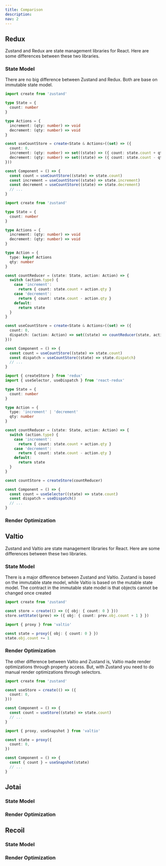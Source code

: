 ```yaml
---
title: Comparison
description:
nav: 2
---
```


## Redux

Zustand and Redux are state management libraries for React. Here are some
differences between these two libraries.

### State Model

There are no big difference between Zustand and Redux. Both are base on
immutable state model.

```ts
import create from 'zustand'

type State = {
  count: number
}

type Actions = {
  increment: (qty: number) => void
  decrement: (qty: number) => void
}

const useCountStore = create<State & Actions>((set) => ({
  count: 0,
  increment: (qty: number) => set((state) => ({ count: state.count + qty })),
  decrement: (qty: number) => set((state) => ({ count: state.count - qty })),
}))

const Component = () => {
  const count = useCountStore((state) => state.count)
  const increment = useCountStore((state) => state.increment)
  const decrement = useCountStore((state) => state.decrement)
  // ...
}
```

```ts
import create from 'zustand'

type State = {
  count: number
}

type Actions = {
  increment: (qty: number) => void
  decrement: (qty: number) => void
}

type Action = {
  type: keyof Actions
  qty: number
}

const countReducer = (state: State, action: Action) => {
  switch (action.type) {
    case 'increment':
      return { count: state.count + action.qty }
    case 'decrement':
      return { count: state.count - action.qty }
    default:
      return state
  }
}

const useCountStore = create<State & Actions>((set) => ({
  count: 0,
  dispatch: (action: Action) => set((state) => countReducer(state, action)),
}))

const Component = () => {
  const count = useCountStore((state) => state.count)
  const dispatch = useCountStore((state) => state.dispatch)
  // ...
}
```

```ts
import { createStore } from 'redux'
import { useSelector, useDispatch } from 'react-redux'

type State = {
  count: number
}

type Action = {
  type: 'increment' | 'decrement'
  qty: number
}

const countReducer = (state: State, action: Action) => {
  switch (action.type) {
    case 'increment':
      return { count: state.count + action.qty }
    case 'decrement':
      return { count: state.count - action.qty }
    default:
      return state
  }
}

const countStore = createStore(countReducer)

const Component = () => {
  const count = useSelector((state) => state.count)
  const dispatch = useDispatch()
  // ...
}
```

### Render Optimization

## Valtio

Zustand and Valtio are state management libraries for React. Here are some
differences between these two libraries.

### State Model

There is a major difference between Zustand and Valtio. Zustand is based on the
immutable state model, while Valtio is based on the mutable state model.
The contract in the immutable state model is that objects cannot be changed once created

```ts
import create from 'zustand'

const store = create(() => ({ obj: { count: 0 } }))
store.setState((prev) => ({ obj: { count: prev.obj.count + 1 } })
```

```ts
import { proxy } from 'valtio'

const state = proxy({ obj: { count: 0 } })
state.obj.count += 1
```

### Render Optimization

The other difference between Valtio and Zustand is, Valtio made render
optimizations through property access. But, with Zustand you need to do manual
render optimizations through selectors.

```ts
import create from 'zustand'

const useStore = create(() => ({
  count: 0,
}))

const Component = () => {
  const count = useStore((state) => state.count)
  // ...
}
```

```ts
import { proxy, useSnapshot } from 'valtio'

const state = proxy({
  count: 0,
})

const Component = () => {
  const { count } = useSnapshot(state)
  // ...
}
```

## Jotai

### State Model

### Render Optimization

## Recoil

### State Model

### Render Optimization
